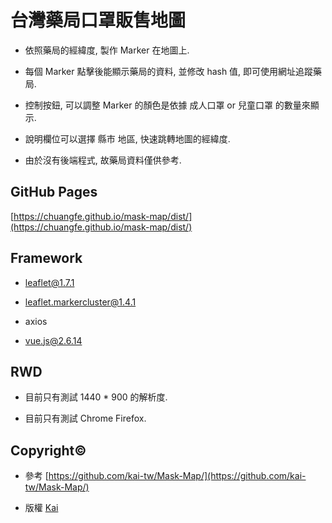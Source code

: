 # 台灣藥局口罩販售地圖

- 依照藥局的經緯度, 製作 Marker 在地圖上.

- 每個 Marker 點擊後能顯示藥局的資料, 並修改 hash 值, 即可使用網址追蹤藥局.

- 控制按鈕, 可以調整 Marker 的顏色是依據 成人口罩 or 兒童口罩 的數量來顯示.

- 說明欄位可以選擇 縣市 地區, 快速跳轉地圖的經緯度.

- 由於沒有後端程式, 故藥局資料僅供參考.

## GitHub Pages

[https://chuangfe.github.io/mask-map/dist/](https://chuangfe.github.io/mask-map/dist/)

## Framework

- leaflet@1.7.1

- leaflet.markercluster@1.4.1

- axios

- vue.js@2.6.14

## RWD

- 目前只有測試 1440 \* 900 的解析度.

- 目前只有測試 Chrome Firefox.

## Copyright©

- 參考 [https://github.com/kai-tw/Mask-Map/](https://github.com/kai-tw/Mask-Map/)

- 版權 [Kai](https://www.facebook.com/kai73002981)

